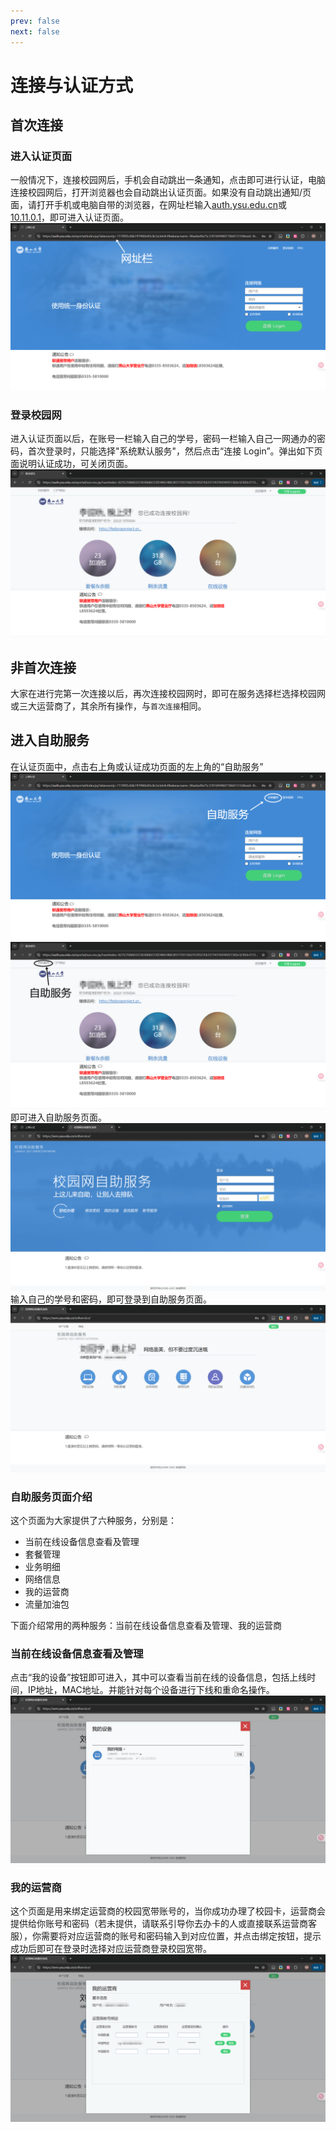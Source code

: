 ```yaml
---
prev: false
next: false
---
```


# 连接与认证方式

## 首次连接

### 进入认证页面
一般情况下，连接校园网后，手机会自动跳出一条通知，点击即可进行认证，电脑连接校园网后，打开浏览器也会自动跳出认证页面。如果没有自动跳出通知/页面，请打开手机或电脑自带的浏览器，在网址栏输入[auth.ysu.edu.cn](http://auth.ysu.edu.cn)或[10.11.0.1](http://10.11.0.1)，即可进入认证页面。
![认证页面](./images/login.png)

### 登录校园网
进入认证页面以后，在账号一栏输入自己的学号，密码一栏输入自己一网通办的密码，首次登录时，只能选择"系统默认服务"，然后点击“连接 Login”。弹出如下页面说明认证成功，可关闭页面。
![认证成功](./images/login_successful.png)

## 非首次连接
大家在进行完第一次连接以后，再次连接校园网时，即可在服务选择栏选择校园网或三大运营商了，其余所有操作，与`首次连接`相同。

## 进入自助服务
在认证页面中，点击右上角或认证成功页面的左上角的“自助服务”
![自助服务跳转页面](./images/self.png)
![自助服务跳转页面2](./images/self2.png)
即可进入自助服务页面。
![自助服务登录页面](./images/self_login.png)
输入自己的学号和密码，即可登录到自助服务页面。
![自助服务页面](./images/self_main.png)
### 自助服务页面介绍
这个页面为大家提供了六种服务，分别是：
- 当前在线设备信息查看及管理
- 套餐管理
- 业务明细  
- 网络信息
- 我的运营商
- 流量加油包

下面介绍常用的两种服务：当前在线设备信息查看及管理、我的运营商
### 当前在线设备信息查看及管理
点击“我的设备”按钮即可进入，其中可以查看当前在线的设备信息，包括上线时间，IP地址，MAC地址。并能针对每个设备进行下线和重命名操作。
![自助服务我的设备页面](./images/self_device.png)

### 我的运营商
这个页面是用来绑定运营商的校园宽带账号的，当你成功办理了校园卡，运营商会提供给你账号和密码（若未提供，请联系引导你去办卡的人或直接联系运营商客服），你需要将对应运营商的账号和密码输入到对应位置，并点击绑定按钮，提示成功后即可在登录时选择对应运营商登录校园宽带。
![自助服务我的运营商页面](./images/self_operator.png)
